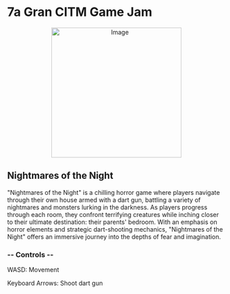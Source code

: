 # 7a Gran CITM Game Jam

<p align="center">
  <img src="https://github.com/ericlr1/7a-Gran-CITM-Game-Jam/assets/99949465/f4f9d3b5-3c43-4993-9850-ab65e179ea07" alt="Image" width="300"/>
</p>


## Nightmares of the Night
"Nightmares of the Night" is a chilling horror game where players navigate through their own house armed with a dart gun, battling a variety of nightmares and monsters lurking in the darkness. As players progress through each room, they confront terrifying creatures while inching closer to their ultimate destination: their parents' bedroom. With an emphasis on horror elements and strategic dart-shooting mechanics, "Nightmares of the Night" offers an immersive journey into the depths of fear and imagination.

### -- Controls --

WASD: Movement

Keyboard Arrows: Shoot dart gun
